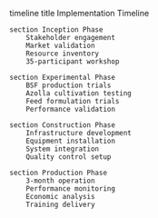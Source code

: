 timeline
    title Implementation Timeline
    
    section Inception Phase
        Stakeholder engagement
        Market validation
        Resource inventory
        35-participant workshop
    
    section Experimental Phase  
        BSF production trials
        Azolla cultivation testing
        Feed formulation trials
        Performance validation
    
    section Construction Phase
        Infrastructure development
        Equipment installation
        System integration
        Quality control setup
    
    section Production Phase
        3-month operation
        Performance monitoring
        Economic analysis
        Training delivery
